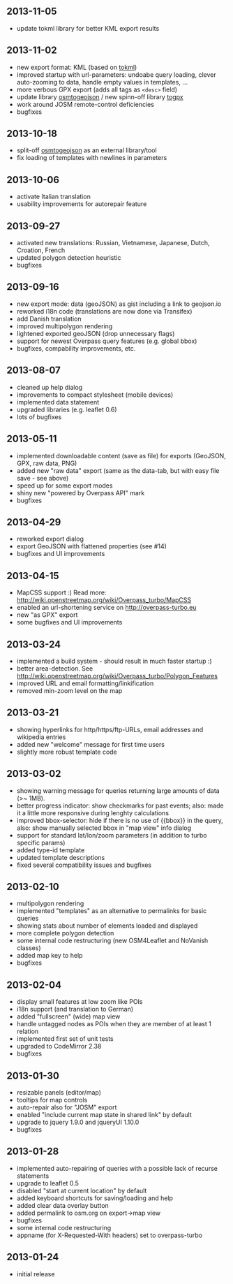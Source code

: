 2013-11-05
----------
* update tokml library for better KML export results

2013-11-02
----------
* new export format: KML (based on [tokml](https://github.com/mapbox/tokml))
* improved startup with url-parameters: undoabe query loading, clever auto-zooming to data, handle empty values in templates, …
* more verbous GPX export (adds all tags as `<desc>` field)
* update library [osmtogeojson](https://github.com/tyrasd/osmtogeojson) / new spinn-off library [togpx](https://github.com/tyrasd/togpx)
* work around JOSM remote-control deficiencies
* bugfixes

2013-10-18
----------
* split-off [osmtogeojson](https://github.com/tyrasd/osmtogeojson) as an external library/tool
* fix loading of templates with newlines in parameters

2013-10-06
----------
* activate Italian translation
* usability improvements for autorepair feature

2013-09-27
----------
* activated new translations: Russian, Vietnamese, Japanese, Dutch, Croation, French
* updated polygon detection heuristic
* bugfixes

2013-09-16
----------
* new export mode: data (geoJSON) as gist including a link to geojson.io
* reworked i18n code (translations are now done via Transifex)
* add Danish translation
* improved multipolygon rendering
* lightened exported geoJSON (drop unnecessary flags)
* support for newest Overpass query features (e.g. global bbox)
* bugfixes, compability improvements, etc.

2013-08-07
----------
* cleaned up help dialog
* improvements to compact stylesheet (mobile devices)
* implemented data statement
* upgraded libraries (e.g. leaflet 0.6)
* lots of bugfixes

2013-05-11
----------
* implemented downloadable content (save as file) for exports (GeoJSON, GPX, raw data, PNG)
* added new "raw data" export (same as the data-tab, but with easy file save - see above)
* speed up for some export modes
* shiny new "powered by Overpass API" mark
* bugfixes

2013-04-29
----------
* reworked export dialog
* export GeoJSON with flattened properties (see #14)
* bugfixes and UI improvements

2013-04-15
----------
* MapCSS support :) Read more: http://wiki.openstreetmap.org/wiki/Overpass_turbo/MapCSS
* enabled an url-shortening service on http://overpass-turbo.eu
* new "as GPX" export
* some bugfixes and UI improvements

2013-03-24
----------
* implemented a build system - should result in much faster startup :)
* better area-detection. See http://wiki.openstreetmap.org/wiki/Overpass_turbo/Polygon_Features
* improved URL and email formatting/linkification
* removed min-zoom level on the map

2013-03-21
----------
* showing hyperlinks for http/https/ftp-URLs, email addresses and wikipedia entries
* added new "welcome" message for first time users
* slightly more robust template code

2013-03-02
----------
* showing warning message for queries returning large amounts of data (>~ 1MB).
* better progress indicator: show checkmarks for past events; also: made it a little more responsive during lenghty calculations
* improved bbox-selector: hide if there is no use of {{bbox}} in the query, also: show manually selected bbox in "map view" info dialog
* support for standard lat/lon/zoom parameters (in addition to turbo specific params)
* added type-id template
* updated template descriptions
* fixed several compatibility issues and bugfixes

2013-02-10
----------
* multipolygon rendering
* implemented "templates" as an alternative to permalinks for basic queries
* showing stats about number of elements loaded and displayed
* more complete polygon detection
* some internal code restructuring (new OSM4Leaflet and NoVanish classes)
* added map key to help
* bugfixes

2013-02-04
----------
* display small features at low zoom like POIs
* i18n support (and translation to German)
* added "fullscreen" (wide) map view
* handle untagged nodes as POIs when they are member of at least 1 relation
* implemented first set of unit tests
* upgraded to CodeMirror 2.38
* bugfixes

2013-01-30
----------
* resizable panels (editor/map)
* tooltips for map controls
* auto-repair also for "JOSM" export
* enabled "include current map state in shared link" by default
* upgrade to jquery 1.9.0 and jqueryUI 1.10.0
* bugfixes

2013-01-28
----------
* implemented auto-repairing of queries with a possible lack of recurse statements
* upgrade to leaflet 0.5
* disabled "start at current location" by default
* added keyboard shortcuts for saving/loading and help
* added clear data overlay button
* added permalink to osm.org on export->map view
* bugfixes
* some internal code restructuring
* appname (for X-Requested-With headers) set to overpass-turbo

2013-01-24
----------
* initial release
